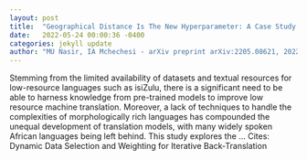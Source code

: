 ```yaml
---
layout: post
title:  "Geographical Distance Is The New Hyperparameter: A Case Study Of Finding The Optimal Pre-trained Language For English-isiZulu Machine Translation"
date:   2022-05-24 00:00:36 -0400
categories: jekyll update
author: "MU Nasir, IA Mchechesi - arXiv preprint arXiv:2205.08621, 2022"
---
```

Stemming from the limited availability of datasets and textual resources for low-resource languages such as isiZulu, there is a significant need to be able to harness knowledge from pre-trained models to improve low resource machine translation. Moreover, a lack of techniques to handle the complexities of morphologically rich languages has compounded the unequal development of translation models, with many widely spoken African languages being left behind. This study explores the … Cites: ‪Dynamic Data Selection and Weighting for Iterative Back-Translation‬